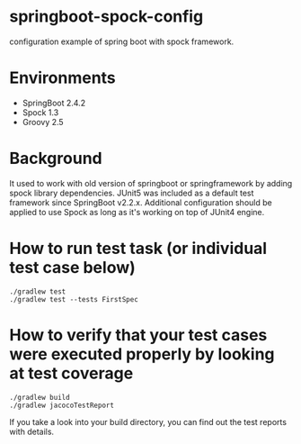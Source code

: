 # springboot-spock-config
configuration example of spring boot with spock framework.

# Environments
- SpringBoot 2.4.2
- Spock 1.3
- Groovy 2.5

# Background
It used to work with old version of springboot or springframework by adding spock library dependencies. 
JUnit5 was included as a default test framework since SpringBoot v2.2.x. 
Additional configuration should be applied to use Spock as long as it's working on top of JUnit4 engine.

# How to run test task (or individual test case below)
```
./gradlew test
./gradlew test --tests FirstSpec
```

# How to verify that your test cases were executed properly by looking at test coverage
```
./gradlew build
./gradlew jacocoTestReport
```
If you take a look into your build directory, you can find out the test reports with details.
